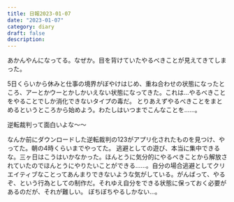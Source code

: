 ```yaml
---
title: 日報2023-01-07
date: "2023-01-07"
category: diary
draft: false
description:
---
```


あかんやんになってる。なぜか。目を背けていたやるべきことが見えてきてしまった。

5日くらいから休みと仕事の境界がぼやけはじめ、重ね合わせの状態になったところ、アーとかウーとかしかいえない状態になってきた。これは…やるべきことをやることでしか消化できないタイプの毒だ。
とりあえずやるべきことをまとめるというところから始めよう。わたしはいつまでこんなことを……。


逆転裁判って面白いよな〜〜

なんか前にダウンロードした逆転裁判の123がアプリ化されたものを見つけ、やってた。朝の4時くらいまでやってた。
逃避としての遊び、本当に集中できるな。三ヶ日はこうはいかなかった。ほんとうに気分的にやるべきことから解放されていたのでほんとうにやりたいことができる……。自分の場合逃避としてクリエイティブなことってあんまりできないような気がしている。がんばって、やるぞ、という行為としての制作だ。それゆえ自分をできる状態に保っておく必要があるのだが、それが難しい。
ぼちぼちやるしかない…。



